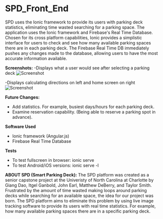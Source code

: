 # SPD_Front_End
SPD uses the Ionic framework to provide its users with parking deck statistics, eliminating time wasted searching for a parking space. The application uses the Ionic framework and Firebase's Real Time Database. Chosen for its cross platform capabilities, Ionic provides a simplistic interface for users to check and see how many available parking spaces there are in each parking deck. The Firebase Real Time DB immediately pushes any changes made to the database, allowing users to have the most accurate information available. 


**Screenshots:**
-Displays what a user would see after selecting a parking deck
![Screenshot](https://user-images.githubusercontent.com/13583303/29679012-91fedcac-88ce-11e7-9353-7a9d2a5228f0.png)

-Displays calculating directions on left and home screen on right
![Screenshot](https://user-images.githubusercontent.com/13583303/29679274-51ecbd36-88cf-11e7-8223-99a53028ee4d.png)

**Future Changes:**
- Add statistics. For example, busiest days/hours for each parking deck.
- Examine reservation capability. (Being able to reserve a parking spot in advance). 

**Software Used**
- Ionic framework (Angular.js)
- Firebase Real Time Database

**Tests**
- To test fullscreen in browser: ionic serve
- To test Android/iOS versions: ionic serve -l
 
**ABOUT SPD (Smart Parking Deck):**
 The SPD platform was created as a senior capstone project at the Univeristy of North Carolina at Charlotte by Giang Dao, Itgel Ganbold, John Earl, Matthew DeBerry, and Taylor Smith. Frustrated by the amount of time wasted making loops around parking decks while searching for an available space, the idea for our project was born. The SPD platform aims to eliminate this problem by using live image tracking software to provide its users with real time statistics. For example, how many available parking spaces there are in a specific parking deck. 

